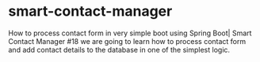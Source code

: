 # smart-contact-manager
How to process contact form in very simple boot using Spring Boot| Smart Contact Manager #18 
we are going to learn how to process contact form and add contact details to the database in one of the simplest logic.
